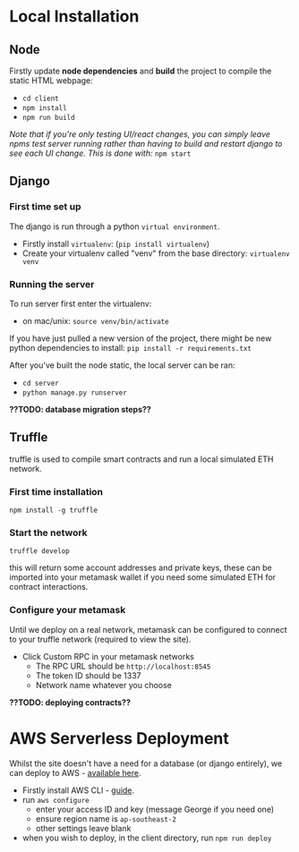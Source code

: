 # Local Installation
## Node
Firstly update **node dependencies** and **build** the project to compile the static HTML webpage:
* `cd client`
* `npm install`
* `npm run build`

*Note that if you're only testing UI/react changes, you can simply leave npms test server running rather than having to build and restart django to see each UI change. This is done with:* `npm start`

## Django
### First time set up
The django is run through a python `virtual environment`.

* Firstly install `virtualenv`: (`pip install virtualenv`)
* Create your virtualenv called "venv" from the base directory: `virtualenv venv`

### Running the server
To run server first enter the virtualenv: 
* on mac/unix: `source venv/bin/activate`

If you have just pulled a new version of the project, there might be new python dependencies to install: `pip install -r requirements.txt`

After you've built the node static, the local server can be ran:
* `cd server`
* `python manage.py runserver`

**??TODO: database migration steps??**

## Truffle
truffle is used to compile smart contracts and run a local simulated ETH network.
### First time installation
`npm install -g truffle`

### Start the network
`truffle develop`

this will return some account addresses and private keys, these can be imported into your metamask wallet if you need some simulated ETH for contract interactions.

### Configure your metamask
Until we deploy on a real network, metamask can be configured to connect to your truffle network (required to view the site). 

* Click Custom RPC in your metamask networks
  * The RPC URL should be `http://localhost:8545`
  * The token ID should be 1337
  * Network name whatever you choose

**??TODO: deploying contracts??**


# AWS Serverless Deployment
Whilst the site doesn't have a need for a database (or django entirely), we can deploy to AWS - [available here](http://blockbeats.s3-website-ap-southeast-2.amazonaws.com/).

* Firstly install AWS CLI - [guide](https://docs.aws.amazon.com/cli/latest/userguide/install-cliv2.html).
* run `aws configure`
  * enter your access ID and key (message George if you need one)
  * ensure region name is `ap-southeast-2`
  * other settings leave blank
* when you wish to deploy, in the client directory, run `npm run deploy`